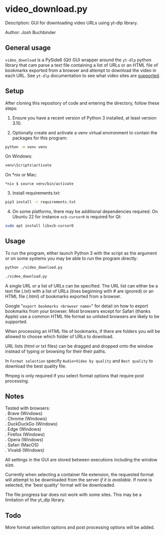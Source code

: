 # video_download.py  

Description: GUI for downloading video URLs using yt-dlp library.  

Author: Josh Buchbinder  

## General usage  

`video_download` is a PySide6 (Qt) GUI wrapper around the `yt-dlp`
python library that cam parse a text file containing a list of URLs
or an HTML file of bookmarks exported from a browser and attempt to
download the video in each URL. See `yt-dlp` documentation to see
what video sites are
[supported](https://github.com/yt-dlp/yt-dlp/blob/master/supportedsites.md).

## Setup  

After cloning this repository of code and entering the directory,
follow these steps:  

1. Ensure you have a recent version of Python 3 installed, at least
version 3.10.  

2. Optionally create and activate a venv virtual environment to contain
the packages for this program:  

```bash
python -m venv venv
```

On Windows:  

```bash
venv\Scripts\activate
```

On *nix or Mac:  

```
*nix $ source venv/bin/activate
```

3. Install requirements.txt:  

```bash
pip3 install -r requirements.txt
```

4. On some platforms, there may be additional dependencies required. On
Ubuntu 22 for instance `xcb-cursor0` is required for Qt:  

```bash
sudo apt install libxcb-cursor0
```

## Usage  

To run the program, either launch Python 3 with the script as the argument or
on some systems you may be able to run the program directly:  

```bash
python ./video_download.py
```

```bash
./video_download.py
```

A single URL or a list of URLs can be specified. The URL list can either be
a text file (.txt) with a list of URLs (lines beginning with # are ignored)
or an HTML file (.html) of bookmarks exported from a browser.  

Google "`export bookmarks <browser name>`" for detail on how to export
bookmarks from your browser. Most browsers except for Safari (thanks Apple)
use a common HTML file format so unlisted browsers are likely to be
supported.  

When processing an HTML file of bookmarks, if there are folders you will be
allowed to choose which folder of URLs to download.  

URL lists (html or txt files) can be dragged and dropped onto the window
instead of typing or browsing for their their paths.  

In `Format selection` specify `Audio+Video by quality` and `Best quality` to
download the best quality file.  

ffmpeg is only required if you select format options that require post
processing.  

## Notes  

Tested with browsers:  
. Brave (Windows)  
. Chrome (Windows)  
. DuckDuckGo (Windows)  
. Edge (Windows)  
. Firefox (Windows)  
. Opera (Windows)  
. Safari (MacOS)  
. Vivaldi (Windows)  

All settings in the GUI are stored between executions including the window size.  

Currently when selecting a container file extension, the requested format will
attempt to be downloaded from the server _if it is available_. If none is selected,
the 'best quality' format will be downloaded.  

The file progress bar does not work with some sites. This may be a limitation of
the yt_dlp library.  

## Todo  

More format selection options and post processing options will be added.  
